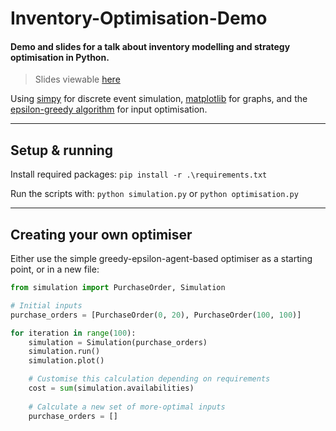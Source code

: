 # Inventory-Optimisation-Demo
#### Demo and slides for a talk about inventory modelling and strategy optimisation in Python.

> Slides viewable [here](https://lukestorry.github.io/Inventory-Optimisation/slides.html)

Using [simpy](https://simpy.readthedocs.io/en/latest/) for discrete event simulation, [matplotlib](https://matplotlib.org/stable/api/_as_gen/matplotlib.pyplot.html) for graphs, and the [epsilon-greedy algorithm](https://en.wikipedia.org/wiki/Multi-armed_bandit#:~:text=Epsilon%2Dgreedy,-strategy) for input optimisation.


---
## Setup & running
Install required packages: `pip install -r .\requirements.txt`

Run the scripts with: `python simulation.py` or `python optimisation.py`

---
## Creating your own optimiser
Either use the simple greedy-epsilon-agent-based optimiser as a starting point, or in a new file:
```python
from simulation import PurchaseOrder, Simulation

# Initial inputs
purchase_orders = [PurchaseOrder(0, 20), PurchaseOrder(100, 100)]

for iteration in range(100):
    simulation = Simulation(purchase_orders)
    simulation.run()
    simulation.plot()

    # Customise this calculation depending on requirements
    cost = sum(simulation.availabilities)
    
    # Calculate a new set of more-optimal inputs
    purchase_orders = [] 
```